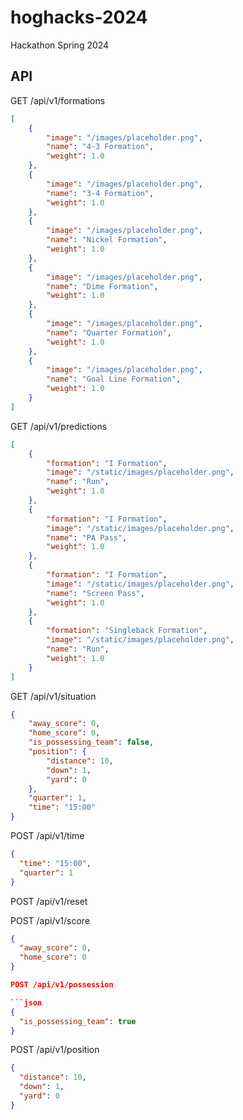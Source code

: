 # hoghacks-2024
Hackathon Spring 2024

## API
GET /api/v1/formations

```json
[
    {
        "image": "/images/placeholder.png",
        "name": "4-3 Formation",
        "weight": 1.0
    },
    {
        "image": "/images/placeholder.png",
        "name": "3-4 Formation",
        "weight": 1.0
    },
    {
        "image": "/images/placeholder.png",
        "name": "Nickel Formation",
        "weight": 1.0
    },
    {
        "image": "/images/placeholder.png",
        "name": "Dime Formation",
        "weight": 1.0
    },
    {
        "image": "/images/placeholder.png",
        "name": "Quarter Formation",
        "weight": 1.0
    },
    {
        "image": "/images/placeholder.png",
        "name": "Goal Line Formation",
        "weight": 1.0
    }
]
```

GET /api/v1/predictions

```json
[
    {
        "formation": "I Formation",
        "image": "/static/images/placeholder.png",
        "name": "Run",
        "weight": 1.0
    },
    {
        "formation": "I Formation",
        "image": "/static/images/placeholder.png",
        "name": "PA Pass",
        "weight": 1.0
    },
    {
        "formation": "I Formation",
        "image": "/static/images/placeholder.png",
        "name": "Screen Pass",
        "weight": 1.0
    },
    {
        "formation": "Singleback Formation",
        "image": "/static/images/placeholder.png",
        "name": "Run",
        "weight": 1.0
    }
]
```

GET /api/v1/situation

```json
{
    "away_score": 0,
    "home_score": 0,
    "is_possessing_team": false,
    "position": {
        "distance": 10,
        "down": 1,
        "yard": 0
    },
    "quarter": 1,
    "time": "15:00"
}
```

POST /api/v1/time

```json
{
  "time": "15:00",
  "quarter": 1
}
```

POST /api/v1/reset

POST /api/v1/score

```json
{
  "away_score": 0,
  "home_score": 0
}

POST /api/v1/possession

```json
{
  "is_possessing_team": true
}
```

POST /api/v1/position

```json
{
  "distance": 10,
  "down": 1,
  "yard": 0
}
```
